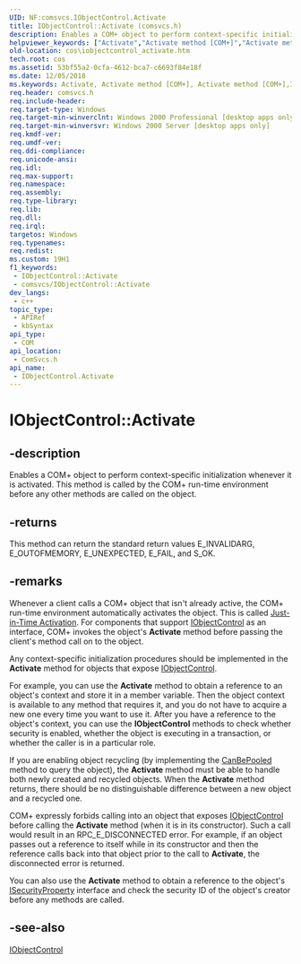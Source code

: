```yaml
---
UID: NF:comsvcs.IObjectControl.Activate
title: IObjectControl::Activate (comsvcs.h)
description: Enables a COM+ object to perform context-specific initialization whenever it is activated. (IObjectControl.Activate)
helpviewer_keywords: ["Activate","Activate method [COM+]","Activate method [COM+]","IObjectControl interface","IObjectControl interface [COM+]","Activate method","IObjectControl.Activate","IObjectControl::Activate","_cos_IObjectControl_Activate","comsvcs/IObjectControl::Activate","cos.iobjectcontrol_activate"]
old-location: cos\iobjectcontrol_activate.htm
tech.root: cos
ms.assetid: 53bf55a2-0cfa-4612-bca7-c6693f84e18f
ms.date: 12/05/2018
ms.keywords: Activate, Activate method [COM+], Activate method [COM+],IObjectControl interface, IObjectControl interface [COM+],Activate method, IObjectControl.Activate, IObjectControl::Activate, _cos_IObjectControl_Activate, comsvcs/IObjectControl::Activate, cos.iobjectcontrol_activate
req.header: comsvcs.h
req.include-header: 
req.target-type: Windows
req.target-min-winverclnt: Windows 2000 Professional [desktop apps only]
req.target-min-winversvr: Windows 2000 Server [desktop apps only]
req.kmdf-ver: 
req.umdf-ver: 
req.ddi-compliance: 
req.unicode-ansi: 
req.idl: 
req.max-support: 
req.namespace: 
req.assembly: 
req.type-library: 
req.lib: 
req.dll: 
req.irql: 
targetos: Windows
req.typenames: 
req.redist: 
ms.custom: 19H1
f1_keywords:
 - IObjectControl::Activate
 - comsvcs/IObjectControl::Activate
dev_langs:
 - c++
topic_type:
 - APIRef
 - kbSyntax
api_type:
 - COM
api_location:
 - ComSvcs.h
api_name:
 - IObjectControl.Activate
---
```


# IObjectControl::Activate


## -description

Enables a COM+ object to perform context-specific initialization whenever it is activated. This method is called by the COM+ run-time environment before any other methods are called on the object.



## -returns

This method can return the standard return values E_INVALIDARG, E_OUTOFMEMORY, E_UNEXPECTED, E_FAIL, and S_OK.

## -remarks

Whenever a client calls a COM+ object that isn't already active, the COM+ run-time environment automatically activates the object. This is called <a href="/windows/desktop/cossdk/com--just-in-time-activation">Just-in-Time Activation</a>. For components that support <a href="/windows/desktop/api/comsvcs/nn-comsvcs-iobjectcontrol">IObjectControl</a> as an interface, COM+ invokes the object's <b>Activate</b> method before passing the client's method call on to the object.

Any context-specific initialization procedures should be implemented in the <b>Activate</b> method for objects that expose <a href="/windows/desktop/api/comsvcs/nn-comsvcs-iobjectcontrol">IObjectControl</a>.

For example, you can use the <b>Activate</b> method to obtain a reference to an object's context and store it in a member variable. Then the object context is available to any method that requires it, and you do not have to acquire a new one every time you want to use it. After you have a reference to the object's context, you can use the <b>IObjectControl</b> methods to check whether security is enabled, whether the object is executing in a transaction, or whether the caller is in a particular role.

If you are enabling object recycling (by implementing the <a href="/windows/desktop/api/comsvcs/nf-comsvcs-iobjectcontrol-canbepooled">CanBePooled</a> method to query the object), the <b>Activate</b> method must be able to handle both newly created and recycled objects. When the <b>Activate</b> method returns, there should be no distinguishable difference between a new object and a recycled one.

COM+ expressly forbids calling into an object that exposes <a href="/windows/desktop/api/comsvcs/nn-comsvcs-iobjectcontrol">IObjectControl</a> before calling the <b>Activate</b> method (when it is in its constructor). Such a call would result in an RPC_E_DISCONNECTED error. For example, if an object passes out a reference to itself while in its constructor and then the reference calls back into that object prior to the call to <b>Activate</b>, the disconnected error is returned.



You can also use the <b>Activate</b> method to obtain a reference to the object's <a href="/windows/desktop/api/comsvcs/nn-comsvcs-isecurityproperty">ISecurityProperty</a> interface and check the security ID of the object's creator before any methods are called.

## -see-also

<a href="/windows/desktop/api/comsvcs/nn-comsvcs-iobjectcontrol">IObjectControl</a>
